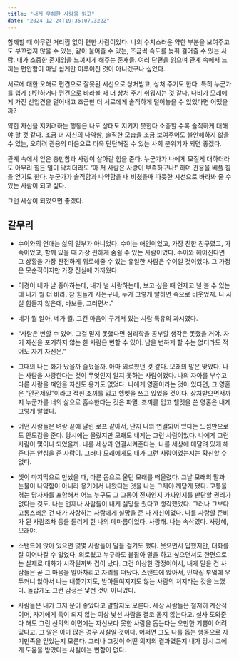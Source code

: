 ```yaml
---
title: "내게 무해한 사람을 읽고"
date: "2024-12-24T19:35:07.322Z"
---
```


함께할 때 아무런 거리낌 없이 편한 사람이있다.
나의 수치스러운 약한 부분을 보여주고도 부끄럽지 않을 수 있는, 같이 울어줄 수 있는, 조금씩 속도를 늦춰 걸어줄 수 있는 사람. 
내가 소중한 존재임을 느껴지게 해주는 존재들.
여러 단편을 읽으며 관계 속에서 느끼는 편안함이 마냥 쉽게만 이루어진 것이 아니겠구나 싶었다.

서로에 대한 오해로 편견으로 잘못된 시선으로 상처받고, 상처 주기도 한다.
특히 누군가를 쉽게 판단하거나 편견으로 바라볼 때 더 상처 주기 쉬워지는 것 같다.
나비가 모래에게 가진 선입견을 덜어내고 조금만 더 서로에게 솔직하게 털어놓을 수 있었다면 어땠을까?

약한 자신을 지키려하는 행동은 나도 상대도 지키지 못한다 소중할 수록 솔직하게 대해야 할 것 같다.
조금 더 자신의 나약함, 솔직한 모습을 조금 보여주어도 불안해하지 않을 수 있는, 오히려 관용의 마음으로 더욱 단단해질 수 있는 사회 분위기가 되면 좋겠다.

관계 속에서 얻은 충만함과 사랑이 살아갈 힘을 준다.
누군가가 나에게 모질게 대하더라도 아무리 힘든 일이 닥치더라도 ‘아 저 사람은 사랑이 부족하구나!' 하며 관용을 베풀 힘을 얻기도 한다.
누군가가 솔직함과 나약함을 내 비쳤을때 따듯한 시선으로 바라봐 줄 수 있는 사람이 되고 싶다.

그런 세상이 되었으면 좋겠다.


## 갈무리
- 수이와의 연애는 삶의 일부가 아니었다. 수이는 애인이었고, 가장 친한 친구였고, 가족이었고, 함께 있을 때 가장 편하게 숨쉴 수 있는 사람이었다. 수이와 헤어진다면 그 상황을 가장 완전하게 위로해줄 수 있는 유일한 사람은 수이일 것이었다. 그 가정은 모순적이지만 가장 진실에 가까웠다

- 이경이 네가 날 좋아하는데, 내가 널 사랑하는데, 보고 싶을 때 언제고 널 볼 수 있는데 내가 뭘 더 바라. 참 힘들게 사는구나, 누가 그렇게 말하면 속으로 비웃었지. 나 사실 힘들지 않은데, 바보들, 그러면서.”

- 네가 뭘 알아, 네가 뭘. 그건 마음이 구겨져 있는 사람 특유의 과시였다.

- “사람은 변할 수 있어. 그걸 믿지 못했다면 심리학을 공부할 생각은 못했을 거야. 자기 자신을 포기하지 않는 한 사람은 변할 수 있어. 남을 변하게 할 수는 없더라도 적어도 자기 자신은.”

- 그때의 나는 화가 났을까 슬펐을까. 아마 외로웠던 것 같다. 모래의 말은 맞았다. 나는 사람을 사랑한다는 것이 무엇인지 알지 못하는 사람이었다. 나의 자아를 부수고 다른 사람을 껴안을 자신도 용기도 없었다. 나에게 영혼이라는 것이 있다면, 그 영혼은 “안전제일”이라고 적힌 조끼를 입고 헬멧을 쓰고 있었을 것이다. 상처받으면서까지 누군가를 너의 삶으로 흡수한다는 것은 파멸. 조끼를 입고 헬멧을 쓴 영혼은 내게 그렇게 말했다.

- 어떤 사람들은 벼랑 끝에 달린 로프 같아서, 단지 나와 연결되어 있다는 느낌만으로도 안도감을 준다. 당시에는 몰랐지만 모래도 내게는 그런 사람이었다. 나에게 그런 사람이 몇이나 되었을까. 나를 세상과 연결시켜준다는, 나를 세상에 매달려 있게 해준다는 안심을 준 사람이. 그러나 모래에게도 내가 그런 사람이었는지는 확신할 수 없다.

- 셋이 마지막으로 만났을 때, 마른 몸으로 울던 모래를 떠올렸다. 그날 모래의 말과 눈물이 나약함이 아니라 용기에서 나왔다는 것을 나는 그제야 깨닫게 됐다. 고통을 겪는 당사자를 포함해서 어느 누구도 그 고통이 진짜인지 가짜인지를 판단할 권리가 없다는 것도. 나는 언제나 사람들이 내게 실망을 줬다고 생각했었다. 그러나 그보다 고통스러운 건 내가 사랑하는 사람에게 실망을 준 나 자신이었다. 나를 사랑할 준비가 된 사람조차 등을 돌리게 한 나의 메마름이었다. 사랑해. 나는 속삭였다. 사랑해, 모래야.

- 스탠드에 앉아 있으면 몇몇 사람들이 말을 걸기도 했다. 웃으면서 답했지만, 대화를 잘 이어나갈 수 없었다. 외로웠고 누구라도 붙잡아 말을 하고 싶으면서도 한편으로는 실제로 대화가 시작될까봐 겁이 났다. 그건 이상한 감정이어서, 내게 말을 건 사람들은 곧 그 마음을 알아차리고 자리를 떠났다. 스탠드에 앉아서, 민박집 부엌에 우두커니 앉아서 나는 내쫓기지도, 받아들여지지도 않는 사람의 처지라는 것을 느꼈다. 놀랍게도 그런 감정은 낯선 것이 아니었다.

- 사람들은 내가 그저 운이 좋았다고 말할지도 모른다. 세상 사람들은 철저히 계산적이며, 자기에게 득이 되지 않는 이상 낯선 사람을 결코 돕지 않는다고. 설사 도와준다 해도 그런 선의의 이면에는 자신보다 못한 사람을 돕는다는 오만한 기쁨이 어려 있다고. 그 말은 아마 많은 경우 사실일 것이다. 어쩌면 그도 나를 돕는 행동으로 자기만족을 얻었는지 모른다. 그러나 그것이 어떤 의지의 결과였든지 내가 당시 그에게 도움을 받았다는 사실에는 변함이 없다.